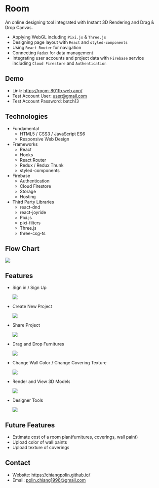 # Room

An online designing tool integrated with Instant 3D Rendering and Drag & Drop Canvas.

- Applying WebGL including `Pixi.js` & `Three.js`
- Designing page layout with `React` and `styled-components`
- Using `React Router` for navigation
- Connecting `Redux` for data management
- Integrating user accounts and project data with `Firebase` service including `Cloud Firestore` and `Authentication`

## Demo

- Link: <https://room-801fb.web.app/>
- Test Account User: user@gmail.com
- Test Account Password: batch13

## Technologies

- Fundamental
  - HTML5 / CSS3 / JavaScript ES6
  - Responsive Web Design
- Frameworks
  - React
  - Hooks
  - React Router
  - Redux / Redux Thunk
  - styled-components
- Firebase
  - Authentication
  - Cloud Firestore
  - Storage
  - Hosting
- Third Party Libraries
  - react-dnd
  - react-joyride
  - Pixi.js
  - pixi-filters
  - Three.js
  - three-csg-ts

## Flow Chart

![ ](https://firebasestorage.googleapis.com/v0/b/room-801fb.appspot.com/o/demo%2Fdemo_logo.png?alt=media&token=8a7ee94c-8848-4c4e-a5dc-b53722ead935)

## Features

- Sign in / Sign Up

  ![ ](https://firebasestorage.googleapis.com/v0/b/room-801fb.appspot.com/o/demo%2Fdemo_signin.gif?alt=media&token=d418075e-6d67-466e-9134-4e2f877c3691)

- Create New Project

  ![ ](https://firebasestorage.googleapis.com/v0/b/room-801fb.appspot.com/o/demo%2Fdemo_create.gif?alt=media&token=0942ec7b-dc75-4988-a166-476b85d16681)

- Share Project

  ![ ](https://firebasestorage.googleapis.com/v0/b/room-801fb.appspot.com/o/demo%2Fdemo_share.gif?alt=media&token=b0d33ee2-be75-4c36-87ba-a1c3c637091d)

- Drag and Drop Furnitures

  ![ ](https://firebasestorage.googleapis.com/v0/b/room-801fb.appspot.com/o/demo%2Fdemo_dragndrop.gif?alt=media&token=fac62e1d-599b-4fbe-9443-a5a9823d0a67)

- Change Wall Color / Change Covering Texture

  ![ ](https://firebasestorage.googleapis.com/v0/b/room-801fb.appspot.com/o/demo%2Fdemo_texture.gif?alt=media&token=06ac918d-592d-42e6-9992-29a9f8d91e9a)

- Render and View 3D Models

  ![ ](https://firebasestorage.googleapis.com/v0/b/room-801fb.appspot.com/o/demo%2Fdemo_render.gif?alt=media&token=87c5712a-9933-4bb2-a923-1ee77f98eae0)

- Designer Tools

  ![ ](https://firebasestorage.googleapis.com/v0/b/room-801fb.appspot.com/o/demo%2Fdemo_tool.gif?alt=media&token=b9c68328-3169-4097-a06f-2970fdca765e)

## Future Features

- Estimate cost of a room plan(furnitures, coverings, wall paint)
- Upload color of wall paints
- Upload texture of coverings

## Contact

- Website: <https://chiangpolin.github.io/>
- Email: polin.chiang1996@gmail.com
